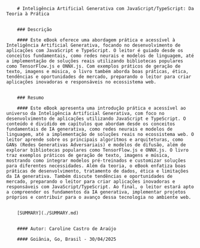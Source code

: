 
        # Inteligência Artificial Generativa com JavaScript/TypeScript: Da Teoria à Prática


        ### Descrição 

        #### Este eBook oferece uma abordagem prática e acessível à Inteligência Artificial Generativa, focando no desenvolvimento de aplicações com JavaScript e TypeScript. O leitor é guiado desde os conceitos fundamentais, como redes neurais e modelos de linguagem, até a implementação de soluções reais utilizando bibliotecas populares como TensorFlow.js e ONNX.js. Com exemplos práticos de geração de texto, imagens e música, o livro também aborda boas práticas, ética, tendências e oportunidades de mercado, preparando o leitor para criar aplicações inovadoras e responsáveis no ecossistema web.


        ### Resumo 

        #### Este eBook apresenta uma introdução prática e acessível ao universo da Inteligência Artificial Generativa, com foco no desenvolvimento de aplicações utilizando JavaScript e TypeScript. O conteúdo é dividido em capítulos que abordam desde os conceitos fundamentais de IA generativa, como redes neurais e modelos de linguagem, até a implementação de soluções reais no ecossistema web. O leitor aprende sobre os principais algoritmos e arquiteturas, como GANs (Redes Generativas Adversariais) e modelos de difusão, além de explorar bibliotecas populares como TensorFlow.js e ONNX.js. O livro traz exemplos práticos de geração de texto, imagens e música, mostrando como integrar modelos pré-treinados e customizar soluções para diferentes necessidades. Além da teoria, o eBook enfatiza boas práticas de desenvolvimento, tratamento de dados, ética e limitações da IA generativa. Também discute tendências e oportunidades de mercado, preparando o leitor para criar aplicações inovadoras e responsáveis com JavaScript/TypeScript. Ao final, o leitor estará apto a compreender os fundamentos da IA generativa, implementar projetos próprios e contribuir para o avanço dessa tecnologia no ambiente web.


        [SUMMARY](./SUMMARY.md)


        #### Autor: Caroline Castro de Araújo

        #### Goiânia, Go, Brasil - 30/04/2025
        